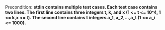 Precondition: **stdin contains multiple test cases. Each test case contains two lines. The first line contains three integers t, k, and x (1 <= t <= 10^4, 1 <= k,x <= t). The second line contains t integers a_1, a_2,...,a_t (1 <= a_i <= 1000).**